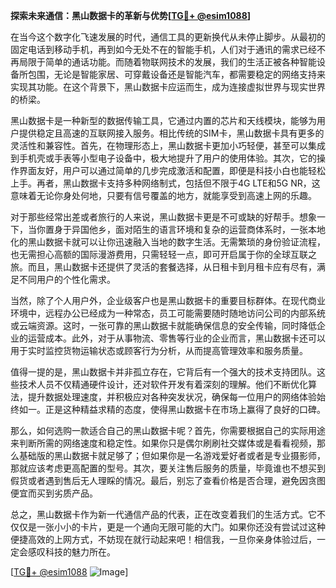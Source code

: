 **探索未来通信：黑山数据卡的革新与优势[[TG💪+ @esim1088](https://t.me/s/esim1088)]**

在当今这个数字化飞速发展的时代，通信工具的更新换代从未停止脚步。从最初的固定电话到移动手机，再到如今无处不在的智能手机，人们对于通讯的需求已经不再局限于简单的通话功能。而随着物联网技术的发展，我们的生活正被各种智能设备所包围，无论是智能家居、可穿戴设备还是智能汽车，都需要稳定的网络支持来实现其功能。在这个背景下，黑山数据卡应运而生，成为连接虚拟世界与现实世界的桥梁。

黑山数据卡是一种新型的数据传输工具，它通过内置的芯片和天线模块，能够为用户提供稳定且高速的互联网接入服务。相比传统的SIM卡，黑山数据卡具有更多的灵活性和兼容性。首先，在物理形态上，黑山数据卡更加小巧轻便，甚至可以集成到手机壳或手表等小型电子设备中，极大地提升了用户的使用体验。其次，它的操作界面友好，用户可以通过简单的几步完成激活和配置，即便是科技小白也能轻松上手。再者，黑山数据卡支持多种网络制式，包括但不限于4G LTE和5G NR，这意味着无论你身处何地，只要有信号覆盖的地方，就能享受到高速上网的乐趣。

对于那些经常出差或者旅行的人来说，黑山数据卡更是不可或缺的好帮手。想象一下，当你置身于异国他乡，面对陌生的语言环境和复杂的运营商体系时，一张本地化的黑山数据卡就可以让你迅速融入当地的数字生活。无需繁琐的身份验证流程，也无需担心高额的国际漫游费用，只需轻轻一点，即可开启属于你的全球互联之旅。而且，黑山数据卡还提供了灵活的套餐选择，从日租卡到月租卡应有尽有，满足不同用户的个性化需求。

当然，除了个人用户外，企业级客户也是黑山数据卡的重要目标群体。在现代商业环境中，远程办公已经成为一种常态，员工可能需要随时随地访问公司的内部系统或云端资源。这时，一张可靠的黑山数据卡就能确保信息的安全传输，同时降低企业的运营成本。此外，对于从事物流、零售等行业的企业而言，黑山数据卡还可以用于实时监控货物运输状态或顾客行为分析，从而提高管理效率和服务质量。

值得一提的是，黑山数据卡并非孤立存在，它背后有一个强大的技术支持团队。这些技术人员不仅精通硬件设计，还对软件开发有着深刻的理解。他们不断优化算法，提升数据处理速度，并积极应对各种突发状况，确保每一位用户的网络体验始终如一。正是这种精益求精的态度，使得黑山数据卡在市场上赢得了良好的口碑。

那么，如何选购一款适合自己的黑山数据卡呢？首先，你需要根据自己的实际用途来判断所需的网络速度和稳定性。如果你只是偶尔刷刷社交媒体或是看看视频，那么基础版的黑山数据卡就足够了；但如果你是一名游戏爱好者或者是专业摄影师，那就应该考虑更高配置的型号。其次，要关注售后服务的质量，毕竟谁也不想买到假货或者遇到售后无人理睬的情况。最后，别忘了查看价格是否合理，避免因贪图便宜而买到劣质产品。

总之，黑山数据卡作为新一代通信产品的代表，正在改变着我们的生活方式。它不仅仅是一张小小的卡片，更是一个通向无限可能的大门。如果你还没有尝试过这种便捷高效的上网方式，不妨现在就行动起来吧！相信我，一旦你亲身体验过后，一定会感叹科技的魅力所在。

[[TG💪+ @esim1088](https://t.me/s/esim1088) ![Image](https://i.postimg.cc/4NQfJmqS/Snipaste-2025-05-13-00-14-12.png)]